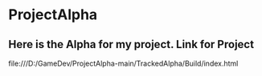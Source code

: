 # ProjectAlpha
 Here is the Alpha for my project.
Link for Project
---------------------------------------------------
file:///D:/GameDev/ProjectAlpha-main/TrackedAlpha/Build/index.html
